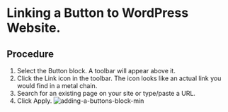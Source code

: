 # Linking a Button to WordPress Website.

## Procedure

1. Select the Button block. A toolbar will appear above it.
2. Click the Link icon in the toolbar. The icon looks like an actual link you would find in a metal chain.
3. Search for an existing page on your site or type/paste a URL.
4. Click Apply.
![adding-a-buttons-block-min](https://github.com/shishirraven/wpguide/assets/41319687/d3bbaced-e92d-455b-be33-bf1b1160f8bc)
